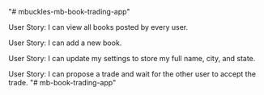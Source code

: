 "# mbuckles-mb-book-trading-app"

User Story: I can view all books posted by every user.

User Story: I can add a new book.

User Story: I can update my settings to store my full name, city, and state.

User Story: I can propose a trade and wait for the other user to accept the trade.
"# mb-book-trading-app" 
